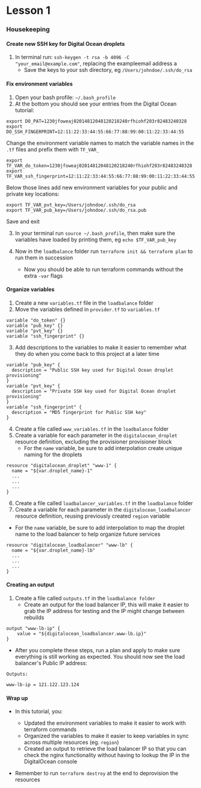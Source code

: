 # Lesson 1

### Housekeeping

#### Create new SSH key for Digital Ocean droplets

1. In terminal run: `ssh-keygen -t rsa -b 4096 -C "your_email@example.com"`, replacing the exampleemail address a
    - Save the keys to your ssh directory, eg `/Users/johndoe/.ssh/do_rsa`


#### Fix environment variables

1. Open your bash profile: `~/.bash_profile`
2. At the bottom you should see your entries from the Digital Ocean tutorial:

```
export DO_PAT=1230jfoweaj02014812048120218240rfhiohf203r82483240328
export DO_SSH_FINGERPRINT=12:11:22:33:44:55:66:77:88:99:00:11:22:33:44:55
```

Change the environment variable names to match the variable names in the `.tf` files and prefix them with `TF_VAR_`
```
export TF_VAR_do_token=1230jfoweaj02014812048120218240rfhiohf203r82483240328
export TF_VAR_ssh_fingerprint=12:11:22:33:44:55:66:77:88:99:00:11:22:33:44:55
```

Below those lines add new environment variables for your public and private key locations:

```
export TF_VAR_pvt_key=/Users/johndoe/.ssh/do_rsa
export TF_VAR_pub_key=/Users/johndoe/.ssh/do_rsa.pub
```
Save and exit

3. In your terminal run `source ~/.bash_profile`, then make sure the variables have loaded by printing them, eg `echo $TF_VAR_pub_key`

4. Now in the `loadbalance` folder run `terraform init && terraform plan` to run them in succession 
    - Now you should be able to run terraform commands without the extra `-var` flags


#### Organize variables

1. Create a new `variables.tf` file in the `loadbalance` folder
2. Move the variables defined in `provider.tf` to `variables.tf`

```
variable "do_token" {}
variable "pub_key" {}
variable "pvt_key" {}
variable "ssh_fingerprint" {}
```

3. Add descriptions to the variables to make it easier to remember what they do when you come back to this project at a later time

```
variable "pub_key" {
  description = "Public SSH key used for Digital Ocean droplet provisioning"
}
variable "pvt_key" {
  description = "Private SSH key used for Digital Ocean droplet provisioning"
}
variable "ssh_fingerprint" {
  description = "MD5 fingerprint for Public SSH key"
}
```

4. Create a file called `www_variables.tf` in the `loadbalance` folder
5. Create a variable for each parameter in the `digitalocean_droplet` resource definition, excluding the provisioner provisioner block
    - For the `name` variable, be sure to add interpolation create unique naming for the droplets
```
resource "digitalocean_droplet" "www-1" {
  name = "${var.droplet_name}-1"
  ...
  ...
  ...
}  
```  

6. Create a file called `loadbalancer_variables.tf` in the `loadbalance` folder
7. Create a variable for each parameter in the `digitalocean_loadbalancer` resource definition, reusing previously created `region` variable 
- For the `name` variable, be sure to add interpolation to map the droplet name to the load balancer to help organize future services 

```
resource "digitalocean_loadbalancer" "www-lb" {
  name = "${var.droplet_name}-lb"
  ...
  ...
  ...
}

```

#### Creating an output

1. Create a file called `outputs.tf` in the `loadbalance folder`
    - Create an output for the load balancer IP, this will make it easier to grab the IP address for testing and the IP might change between rebuilds 

```
output "www-lb-ip" {
    value = "${digitalocean_loadbalancer.www-lb.ip}"
}
```


* After you complete these steps, run a plan and apply to make sure everything is still working as expected. You should now see the load balancer's Public IP address:

```
Outputs:

www-lb-ip = 121.122.123.124
```


#### Wrap up 


* In this tutorial, you:
    - Updated the environment variables to make it easier to work with terraform commands
    - Organized the variables to make it easier to keep variables in sync across multiple resources (eg. `region`)
    - Created an output to retrieve the load balancer IP so that you can check the nginx functionality without having to lookup the IP in the DigitalOcean console

* Remember to run `terraform destroy` at the end to deprovision the resources 